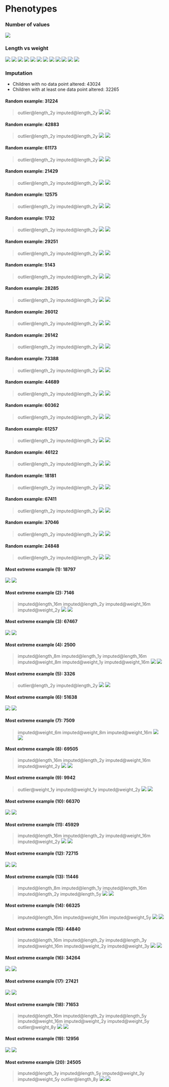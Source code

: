 # Phenotypes
### Number of values
![](plots/n.png)
### Length vs weight
![](plots/length_weight_1.png)
![](plots/length_weight_2.png)
![](plots/length_weight_3.png)
![](plots/length_weight_4.png)
![](plots/length_weight_5.png)
![](plots/length_weight_6.png)
![](plots/length_weight_7.png)
![](plots/length_weight_8.png)
![](plots/length_weight_9.png)
![](plots/length_weight_10.png)
![](plots/length_weight_11.png)
![](plots/length_weight_12.png)
### Imputation
- Children with no data point altered: 43024
- Children with at least one data point altered: 32265
#### Random example: 31224
> outlier@length_2y imputed@length_2y
![](plots/31224_length.png)
![](plots/31224_weight.png)
#### Random example: 42883
> outlier@length_2y imputed@length_2y
![](plots/42883_length.png)
![](plots/42883_weight.png)
#### Random example: 61173
> outlier@length_2y imputed@length_2y
![](plots/61173_length.png)
![](plots/61173_weight.png)
#### Random example: 21429
> outlier@length_2y imputed@length_2y
![](plots/21429_length.png)
![](plots/21429_weight.png)
#### Random example: 12575
> outlier@length_2y imputed@length_2y
![](plots/12575_length.png)
![](plots/12575_weight.png)
#### Random example: 1732
> outlier@length_2y imputed@length_2y
![](plots/1732_length.png)
![](plots/1732_weight.png)
#### Random example: 29251
> outlier@length_2y imputed@length_2y
![](plots/29251_length.png)
![](plots/29251_weight.png)
#### Random example: 5143
> outlier@length_2y imputed@length_2y
![](plots/5143_length.png)
![](plots/5143_weight.png)
#### Random example: 28285
> outlier@length_2y imputed@length_2y
![](plots/28285_length.png)
![](plots/28285_weight.png)
#### Random example: 26012
> outlier@length_2y imputed@length_2y
![](plots/26012_length.png)
![](plots/26012_weight.png)
#### Random example: 26142
> outlier@length_2y imputed@length_2y
![](plots/26142_length.png)
![](plots/26142_weight.png)
#### Random example: 73388
> outlier@length_2y imputed@length_2y
![](plots/73388_length.png)
![](plots/73388_weight.png)
#### Random example: 44689
> outlier@length_2y imputed@length_2y
![](plots/44689_length.png)
![](plots/44689_weight.png)
#### Random example: 60362
> outlier@length_2y imputed@length_2y
![](plots/60362_length.png)
![](plots/60362_weight.png)
#### Random example: 61257
> outlier@length_2y imputed@length_2y
![](plots/61257_length.png)
![](plots/61257_weight.png)
#### Random example: 46122
> outlier@length_2y imputed@length_2y
![](plots/46122_length.png)
![](plots/46122_weight.png)
#### Random example: 18181
> outlier@length_2y imputed@length_2y
![](plots/18181_length.png)
![](plots/18181_weight.png)
#### Random example: 67411
> outlier@length_2y imputed@length_2y
![](plots/67411_length.png)
![](plots/67411_weight.png)
#### Random example: 37046
> outlier@length_2y imputed@length_2y
![](plots/37046_length.png)
![](plots/37046_weight.png)
#### Random example: 24848
> outlier@length_2y imputed@length_2y
![](plots/24848_length.png)
![](plots/24848_weight.png)
#### Most extreme example (1): 18797
> 
![](plots/18797_length.png)
![](plots/18797_weight.png)
#### Most extreme example (2): 7146
> imputed@length_16m imputed@length_2y imputed@weight_16m imputed@weight_2y
![](plots/7146_length.png)
![](plots/7146_weight.png)
#### Most extreme example (3): 67467
> 
![](plots/67467_length.png)
![](plots/67467_weight.png)
#### Most extreme example (4): 2500
> imputed@length_8m imputed@length_1y imputed@length_16m imputed@weight_8m imputed@weight_1y imputed@weight_16m
![](plots/2500_length.png)
![](plots/2500_weight.png)
#### Most extreme example (5): 3326
> outlier@length_2y imputed@length_2y
![](plots/3326_length.png)
![](plots/3326_weight.png)
#### Most extreme example (6): 51638
> 
![](plots/51638_length.png)
![](plots/51638_weight.png)
#### Most extreme example (7): 7509
> imputed@weight_6m imputed@weight_8m imputed@weight_16m
![](plots/7509_length.png)
![](plots/7509_weight.png)
#### Most extreme example (8): 69505
> imputed@length_16m imputed@length_2y imputed@weight_16m imputed@weight_2y
![](plots/69505_length.png)
![](plots/69505_weight.png)
#### Most extreme example (9): 9942
> outlier@weight_1y imputed@weight_1y imputed@weight_2y
![](plots/9942_length.png)
![](plots/9942_weight.png)
#### Most extreme example (10): 66370
> 
![](plots/66370_length.png)
![](plots/66370_weight.png)
#### Most extreme example (11): 45929
> imputed@length_16m imputed@length_2y imputed@weight_16m imputed@weight_2y
![](plots/45929_length.png)
![](plots/45929_weight.png)
#### Most extreme example (12): 72715
> 
![](plots/72715_length.png)
![](plots/72715_weight.png)
#### Most extreme example (13): 11446
> imputed@length_8m imputed@length_1y imputed@length_16m imputed@length_2y imputed@length_5y
![](plots/11446_length.png)
![](plots/11446_weight.png)
#### Most extreme example (14): 66325
> imputed@length_16m imputed@weight_16m imputed@weight_5y
![](plots/66325_length.png)
![](plots/66325_weight.png)
#### Most extreme example (15): 44840
> imputed@length_16m imputed@length_2y imputed@length_3y imputed@weight_16m imputed@weight_2y imputed@weight_3y
![](plots/44840_length.png)
![](plots/44840_weight.png)
#### Most extreme example (16): 34264
> 
![](plots/34264_length.png)
![](plots/34264_weight.png)
#### Most extreme example (17): 27421
> 
![](plots/27421_length.png)
![](plots/27421_weight.png)
#### Most extreme example (18): 71653
> imputed@length_16m imputed@length_2y imputed@length_5y imputed@weight_16m imputed@weight_2y imputed@weight_5y outlier@weight_8y
![](plots/71653_length.png)
![](plots/71653_weight.png)
#### Most extreme example (19): 12956
> 
![](plots/12956_length.png)
![](plots/12956_weight.png)
#### Most extreme example (20): 24505
> imputed@length_3y imputed@length_5y imputed@weight_3y imputed@weight_5y outlier@length_8y
![](plots/24505_length.png)
![](plots/24505_weight.png)
